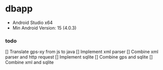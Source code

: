 # dbapp
- Android Studio x64
- Min Android Version: 15 (4.0.3)

### todo
[] Translate gps-xy from js to java
[] Implement xml parser
[] Combine xml parser and http request
[] Implement sqlite
[] Combine gps and sqlite
[] Combine xml and sqlite
